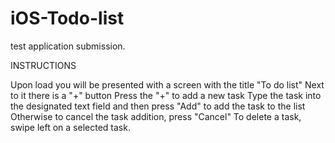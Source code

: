 # iOS-Todo-list
test application submission. 

INSTRUCTIONS

Upon load you will be presented with a screen with the title "To do list" 
Next to it there is a "+" button 
Press the "+" to add a new task 
Type the task into the designated text field and then press "Add" to add the task to the list 
Otherwise to cancel the task addition, press "Cancel"
To delete a task, swipe left on a selected task. 
